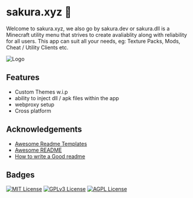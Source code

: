 
# sakura.xyz 🌸

Welcome to sakura.xyz, we also go by sakura.dev or sakura.dll is a Minecraft utility menu that strives to create avaliablity along with reliability for all users. This app can suit all your needs, eg: Texture Packs, Mods, Cheat / Utility Clients etc.



![Logo](https://files.catbox.moe/qlfian.png)


## Features

- Custom Themes w.i.p
- ability to inject dll / apk files within the app
- webproxy setup 
- Cross platform


## Acknowledgements

 - [Awesome Readme Templates](https://awesomeopensource.com/project/elangosundar/awesome-README-templates)
 - [Awesome README](https://github.com/matiassingers/awesome-readme)
 - [How to write a Good readme](https://bulldogjob.com/news/449-how-to-write-a-good-readme-for-your-github-project)


## Badges


[![MIT License](https://img.shields.io/badge/License-MIT-green.svg)](https://choosealicense.com/licenses/mit/)
[![GPLv3 License](https://img.shields.io/badge/License-GPL%20v3-yellow.svg)](https://opensource.org/licenses/)
[![AGPL License](https://img.shields.io/badge/license-AGPL-blue.svg)](http://www.gnu.org/licenses/agpl-3.0)

